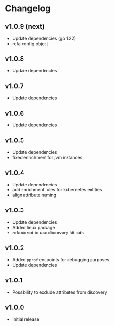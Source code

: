 # Changelog

## v1.0.9 (next)

- Update dependencies (go 1.22)
- refa config object

## v1.0.8

- Update dependencies

## v1.0.7

- Update dependencies

## v1.0.6

- Update dependencies

## v1.0.5

- Update dependencies
- fixed enrichment for jvm instances

## v1.0.4

- Update dependencies
- add enrichment rules for kubernetes entities
- align attribute naming

## v1.0.3

- Update dependencies
- Added linux package
- refactored to use discovery-kit-sdk

## v1.0.2

- Added `pprof` endpoints for debugging purposes
- Update dependencies

## v1.0.1

- Possibility to exclude attributes from discovery

## v1.0.0

 - Initial release
